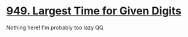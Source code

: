 [949. Largest Time for Given Digits](https://leetcode.com/problems/largest-time-for-given-digits)
===
Nothing here! I'm probably too lazy QQ.
